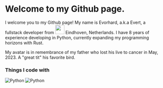 <h1> Welcome to my Github page.</h1>

<p>I welcome you to my Github page! My name is Evorhard, a.k.a Evert, a fullstack developer from <img src="https://emojis.slackmojis.com/emojis/images/1620256953/36224/dutch.png?1620256953" width="30"/> Eindhoven, Netherlands. I have 8 years of experience developing in Python, currently expanding my programming horizons with Rust.</p>
<p>My avatar is in remembrance of my father who lost his live to cancer in May, 2023. A "great tit" his favorite bird.</p>
<h3>Things I code with</h3>
<p>
  <img alt="Python" src="https://img.shields.io/badge/Python-3776AB?style=for-the-badge&logo=python&logoColor=white" />
  <img alt="Python" src="https://img.shields.io/badge/Rust-000000?style=for-the-badge&logo=rust&logoColor=white" />
</p>
